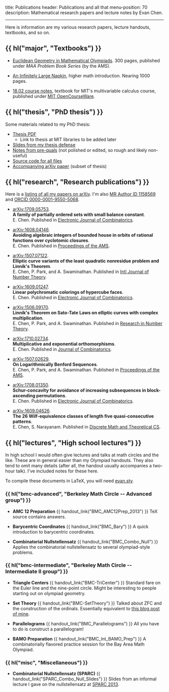 title: Publications
header: Publications and all that
menu-position: 70
description: Mathematical research papers and lecture notes by Evan Chen.

---

Here is information are my various research papers,
lecture handouts, textbooks, and so on.

## {{ hl("major", "Textbooks") }}

- [Euclidean Geometry in Mathematical Olympiads](geombook.html).
  300 pages, published under _MAA Problem Book Series_ (by the AMS).

- [An Infinitely Large Napkin](napkin.html),
  higher math introduction. Nearing 1000 pages.

- [18.02 course notes](1802.md),
  textbook for MIT's multivariable calculus course,
  published under [MIT OpenCourseWare](https://ocw.mit.edu/courses/res-18-016-multivariable-calculus-recitation-notes-fall-2024/).

## {{ hl("thesis", "PhD thesis") }}

Some materials related to my PhD thesis:

- [Thesis PDF](/textbooks/chen-evanchen-phd-math-2025-thesis.pdf)
  - Link to thesis at MIT libraries to be added later
- [Slides from my thesis defense](/textbooks/thesis-slides.pdf)
- [Notes from pre-quals](/textbooks/phd-notebook.pdf)
  (not polished or edited, so rough and likely non-useful)
- [Source code for all files](https://github.com/vEnhance/evans-phd-notebook)
- [Accompanying arXiv paper](https://arxiv.org/abs/2502.06078)
  (subset of thesis)

## {{ hl("research", "Research publications") }}

Here is a [listing of all my papers on arXiv](https://arxiv.org/a/chen_e_2).
I'm also [MR Author ID 1158569](https://mathscinet.ams.org/mathscinet/MRAuthorID/1158569)
and [ORCID 0000-0001-9550-5068](https://orcid.org/0000-0001-9550-5068).

- [arXiv:1709.05753](https://arxiv.org/abs/1709.05753).<br>
  <b>A family of partially ordered sets with small balance constant</b>.<br>
  E. Chen. Published in [Electronic Journal of Combinatorics][ejc-poset].

- [arXiv:1608.04146](https://arxiv.org/abs/1608.04146).<br>
  <b>Avoiding algebraic integers of bounded house in orbits of rational functions over cyclotomic closures</b>.<br>
  E. Chen. Published in [Proceedings of the AMS][pams-algint].

- [arXiv:1507.07122](https://arxiv.org/abs/1507.07122).<br>
  <b>Elliptic curve variants of the least quadratic nonresidue problem and Linnik's Theorem</b>.<br>
  E. Chen, P. Park, and A. Swaminathan. Published in [Intl Journal of Number Theory][ijnt].

- [arXiv:1609.01247](https://arxiv.org/abs/1609.01247).<br>
  <b>Linear polychromatic colorings of hypercube faces</b>.<br>
  E. Chen. Published in [Electronic Journal of Combinatorics][ejc-hypercube].

- [arXiv:1506.09170](https://arxiv.org/abs/1506.09170).<br>
  <b>Linnik's Theorem on Sato-Tate Laws on elliptic curves with complex multiplication</b>.<br>
  E. Chen, P. Park, and A. Swaminathan. Published in [Research in Number Theory][rnut].

- [arXiv:1710.02734](https://arxiv.org/abs/1710.02734).<br>
  <b>Multiplicative and exponential orthomorphisms</b>.<br>
  E. Chen. Published in [Journal of Combinatorics][joc-orthomorphism].

- [arXiv:1507.02629](https://arxiv.org/abs/1507.02629).<br>
  <b>On Logarithmically Benford Sequences</b>.<br>
  E. Chen, P. Park, and A. Swaminathan. Published in [Proceedings of the AMS][pams-benford].

- [arXiv:1708.01350](https://arxiv.org/abs/1708.01350).<br>
  <b>Schur-concavity for avoidance of increasing subsequences in block-ascending permutations</b>.<br>
  E. Chen. Published in [Electronic Journal of Combinatorics][ejc-schur].

- [arXiv:1609.04626](https://arxiv.org/abs/1609.04626).<br>
  <b>The 26 Wilf-equivalence classes of length five quasi-consecutive patterns</b>.<br>
  E. Chen, S. Narayanam. Published in [Discrete Math and Theoretical CS][dmtcs-wilf].

## {{ hl("lectures", "High school lectures") }}

In high school I would often give lectures and talks
at math circles and the like.
These are in general easier than my Olympiad handouts.
They also tend to omit many details
(after all, the handout usually accompanies a two-hour talk).
I've included notes for these here.

To compile these documents in LaTeX, you will need [evan.sty][evan.sty].

### {{ hl("bmc-advanced", "Berkeley Math Circle -- Advanced group") }}

- <b>AMC 12 Preparation</b> {{ handout_link("BMC_AMC12Prep_2013") }}
  TeX source contains answers.

- <b>Barycentric Coordinates</b> {{ handout_link("BMC_Bary") }}
  A quick introduction to barycentric coordinates.

- <b>Combinatorial Nullstellensatz</b> {{ handout_link("BMC_Combo_Null") }}
  Applies the combinatorial nullstellensatz to several olympiad-style problems.

### {{ hl("bmc-intermediate", "Berkeley Math Circle -- Intermediate II group") }}

- <b>Triangle Centers</b> {{ handout_link("BMC-TriCenter") }}
  Standard fare on the Euler line and the nine-point circle.
  Might be interesting to people starting out on olympiad geometry.

- <b>Set Theory</b> {{ handout_link("BMC-SetTheory") }}
  Talked about ZFC and the construction of the ordinals.
  Essentially equivalent to [this blog post of mine][ordinals].

- <b>Parallelograms</b> {{ handout_link("BMC_Parallelograms") }}
  All you have to do is construct a parallelogram!

- <b>BAMO Preparation</b> {{ handout_link("BMC_Int_BAMO_Prep") }}
  A combinatorially flavored practice session for the Bay Area Math Olympiad.

### {{ hl("misc", "Miscellaneous") }}

- <b>Combinatorial Nullstellensatz (SPARC)</b> {{ handout_link("SPARC_Combo_Null_Slides") }}
  Slides from an informal lecture I gave on the nullstellensatz at [SPARC 2013][sparc].

[ordinals]: https://blog.evanchen.cc/2014/11/18/set-theory-part-2-constructing-the-ordinals/
[sparc]: https://www.sparc-camp.org
[evan.sty]: https://github.com/vEnhance/dotfiles/blob/master/texmf/tex/latex/evan/evan.sty
[ebook]: https://www.maa.org/ebooks/EGMO
[rnut]: https://link.springer.com/article/10.1007/s40993-015-0028-0
[ejc-schur]: https://www.combinatorics.org/ojs/index.php/eljc/article/view/v24i4p4
[ijnt]: https://dx.doi.org/10.1142/S1793042118500161
[ejc-hypercube]: https://www.combinatorics.org/ojs/index.php/eljc/article/view/v25i1p2
[pams-benford]: https://www.ams.org/journals/proc/2016-144-11/S0002-9939-2016-13112-2/home.html
[pams-algint]: https://www.ams.org/journals/proc/0000-000-00/S0002-9939-2018-14115-5/
[dmtcs-wilf]: https://dmtcs.episciences.org/paper/view/id/4912
[ejc-poset]: https://www.combinatorics.org/ojs/index.php/eljc/article/view/v25i4p43
[joc-orthomorphism]: https://www.intlpress.com/site/pub/pages/journals/items/joc/content/_home/index.php
